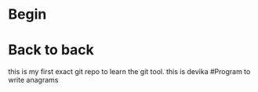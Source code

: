 # Begin
# Back to back
this is my first exact git repo to learn the git tool.
this is devika 
#Program to write anagrams

